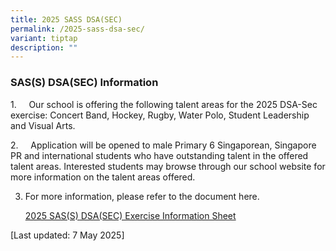 ```yaml
---
title: 2025 SASS DSA(SEC)
permalink: /2025-sass-dsa-sec/
variant: tiptap
description: ""
---
```

<h3>SAS(S) DSA(SEC) Information</h3>
<p>1.&nbsp;&nbsp;&nbsp;&nbsp; Our school is offering the following talent
areas for the 2025 DSA-Sec exercise: Concert Band, Hockey, Rugby, Water
Polo, Student Leadership and Visual Arts.</p>
<p></p>
<p>2.&nbsp;&nbsp;&nbsp;&nbsp; Application will be opened to male Primary
6 Singaporean, Singapore PR and international students who have outstanding
talent in the offered talent areas. Interested students may browse through
our school website for more information on the talent areas offered.</p>
<p></p>
<ol start="3" data-tight="true" class="tight">
<li>
<p>For more information, please refer to the document here.</p>
<p><a href="/files/General Information/2025 eOpen House/St_Andrews_Secondary_School_2025_DSA_SEC_Exercise__updated____7_May_2025__003_.pdf" rel="noopener nofollow" target="_blank">2025 SAS(S) DSA(SEC) Exercise Information Sheet</a>
</p>
</li>
</ol>
<p>[Last updated: 7 May 2025]</p>
<p></p>
<p></p>
<p></p>